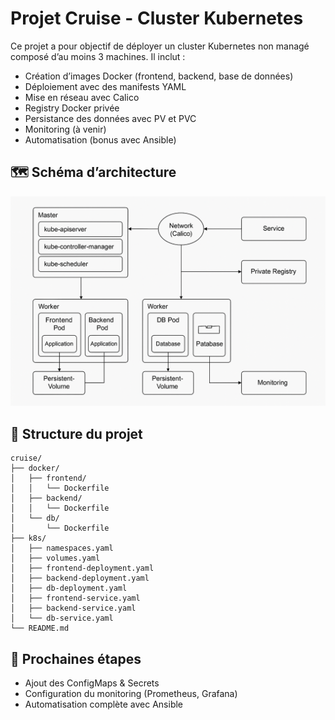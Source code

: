 # Projet Cruise - Cluster Kubernetes

Ce projet a pour objectif de déployer un cluster Kubernetes non managé composé d’au moins 3 machines. Il inclut :

- Création d’images Docker (frontend, backend, base de données)
- Déploiement avec des manifests YAML
- Mise en réseau avec Calico
- Registry Docker privée
- Persistance des données avec PV et PVC
- Monitoring (à venir)
- Automatisation (bonus avec Ansible)

## 🗺️ Schéma d’architecture

![alt text](schéma_infra-1.png)

## 📁 Structure du projet

```
cruise/
├── docker/
│   ├── frontend/
│   │   └── Dockerfile
│   ├── backend/
│   │   └── Dockerfile
│   └── db/
│       └── Dockerfile
├── k8s/
│   ├── namespaces.yaml
│   ├── volumes.yaml
│   ├── frontend-deployment.yaml
│   ├── backend-deployment.yaml
│   ├── db-deployment.yaml
│   ├── frontend-service.yaml
│   ├── backend-service.yaml
│   └── db-service.yaml
└── README.md
```

## 🔧 Prochaines étapes

- Ajout des ConfigMaps & Secrets
- Configuration du monitoring (Prometheus, Grafana)
- Automatisation complète avec Ansible

